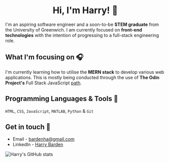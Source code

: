 <h1 align="center">Hi, I'm Harry! 👋 </h1>

I'm an aspiring software engineer and a soon-to-be **STEM graduate** from the University of Greenwich. I am currently focused on **front-end technologies** with the intention of progressing to a full-stack engineering role.
## What I'm focusing on 🎧

I'm currently learning how to utilise the **MERN stack** to develop various web applications. This is mostly being conducted through the use of **The Odin Project's** Full Stack JavaScript [path](https://www.theodinproject.com/paths/full-stack-javascript).

## Programming Languages & Tools 🔧
`HTML`, `CSS`, `JavaScript`, `MATLAB`, `Python` & `Git`

## Get in touch 💬
- Email - bardenha@gmail.com
 - LinkedIn - [Harry Barden](https://www.linkedin.com/in/harry-barden-a1311a186/)

![Harry's GitHub stats](https://github-readme-stats.vercel.app/api?username=bardenHa&hide=stars&show_icons=true&theme=algolia)
